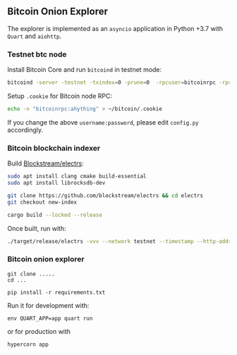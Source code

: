 ## Bitcoin Onion Explorer

The explorer is implemented as an `asyncio` application 
in Python +3.7 with `Quart` and `aiohttp`.

### Testnet btc node

Install Bitcoin Core and run `bitcoind` in testnet mode:

```bash
bitcoind -server -testnet -txindex=0 -prune=0  -rpcuser=bitcoinrpc -rpcpassword=ahything
```

Setup `.cookie` for Bitcoin node RPC:

```bash
echo -n "bitcoinrpc:ahything" > ~/bitcoin/.cookie
```

If you change the above `username:password`, please edit `config.py` 
accordingly.

### Bitcoin blockchain indexer

Build [Blockstream/electrs](https://github.com/Blockstream/electrs):

```bash
sudo apt install clang cmake build-essential 
sudo apt install librocksdb-dev

git clone https://github.com/blockstream/electrs && cd electrs
git checkout new-index

cargo build --locked --release
```

Once built, run with:

```bash
./target/release/electrs -vvv --network testnet --timestamp --http-addr "127.0.0.1:3000"
```

### Bitcoin onion explorer

```
git clone .....
cd ...

pip install -r requirements.txt
```

Run it for development with:
```
env QUART_APP=app quart run
```
or for production with

```
hypercorn app
```